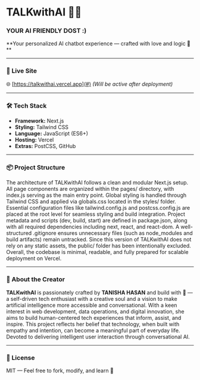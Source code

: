 # TALKwithAI 💬🤖

### YOUR AI FRIENDLY DOST :)
**Your personalized AI chatbot experience — crafted with love and logic 💛 **

---

### 🚀 Live Site  
🌐 [https://talkwithai.vercel.app](#) *(Will be active after deployment)*

---

### 🛠 Tech Stack
- **Framework:** Next.js
- **Styling:** Tailwind CSS
- **Language:** JavaScript (ES6+)
- **Hosting:** Vercel
- **Extras:** PostCSS, GitHub

---

### 📦 Project Structure

The architecture of TALKwithAI follows a clean and modular Next.js setup. All page components are organized within the pages/ directory, with index.js serving as the main entry point. Global styling is handled through Tailwind CSS and applied via globals.css located in the styles/ folder. Essential configuration files like tailwind.config.js and postcss.config.js are placed at the root level for seamless styling and build integration. Project metadata and scripts (dev, build, start) are defined in package.json, along with all required dependencies including next, react, and react-dom. A well-structured .gitignore ensures unnecessary files (such as node_modules and build artifacts) remain untracked. Since this version of TALKwithAI does not rely on any static assets, the public/ folder has been intentionally excluded. Overall, the codebase is minimal, readable, and fully prepared for scalable deployment on Vercel.


---

### 🧠 About the Creator

**TALKwithAI** is passionately crafted by **TANISHA HASAN** and build with 💛  — a self-driven tech enthusiast with a creative soul and a vision to make artificial intelligence more accessible and conversational. With a keen interest in web development, data operations, and digital innovation, she aims to build human-centered tech experiences that inform, assist, and inspire. This project reflects her belief that technology, when built with empathy and intention, can become a meaningful part of everyday life.
Devoted to delivering intelligent user interaction through conversational AI.

---

### 📄 License
MIT — Feel free to fork, modify, and learn 🌱

